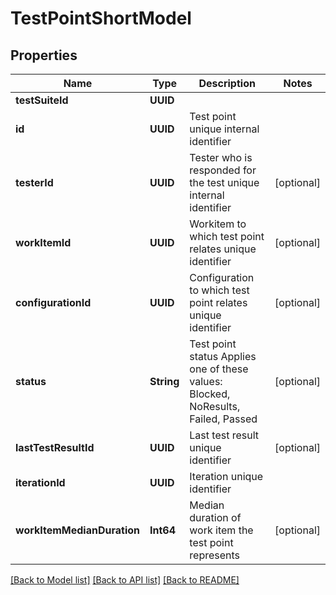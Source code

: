 # TestPointShortModel

## Properties
Name | Type | Description | Notes
------------ | ------------- | ------------- | -------------
**testSuiteId** | **UUID** |  | 
**id** | **UUID** | Test point unique internal identifier | 
**testerId** | **UUID** | Tester who is responded for the test unique internal identifier | [optional] 
**workItemId** | **UUID** | Workitem to which test point relates unique identifier | [optional] 
**configurationId** | **UUID** | Configuration to which test point relates unique identifier | [optional] 
**status** | **String** | Test point status  Applies one of these values: Blocked, NoResults, Failed, Passed | [optional] 
**lastTestResultId** | **UUID** | Last test result unique identifier | [optional] 
**iterationId** | **UUID** | Iteration unique identifier | 
**workItemMedianDuration** | **Int64** | Median duration of work item the test point represents | [optional] 

[[Back to Model list]](../README.md#documentation-for-models) [[Back to API list]](../README.md#documentation-for-api-endpoints) [[Back to README]](../README.md)


